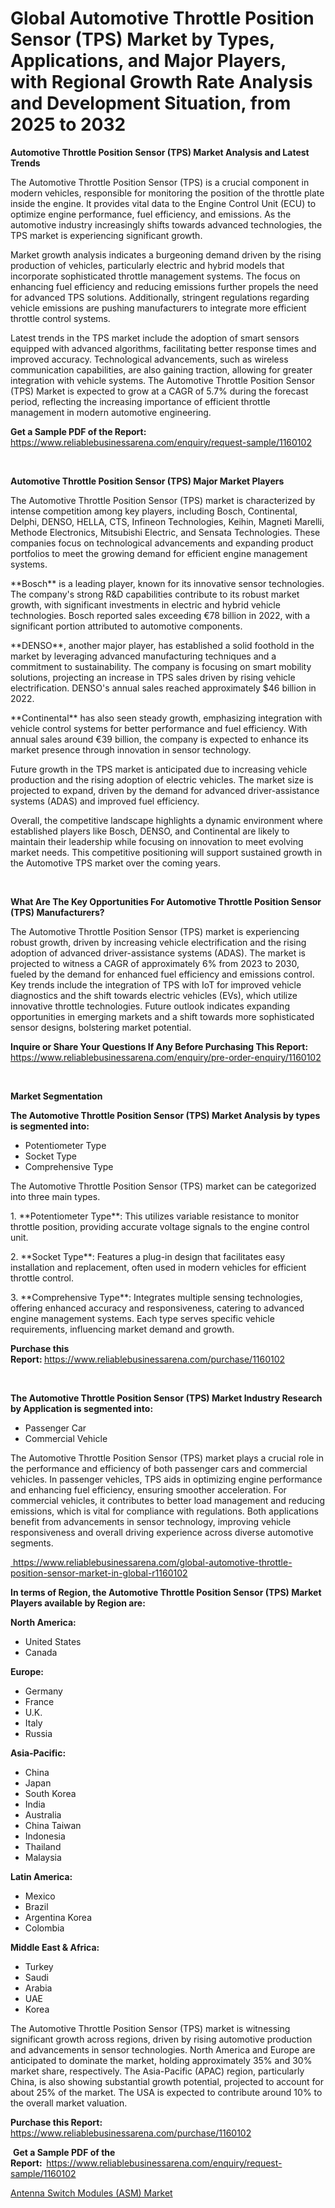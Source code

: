 <p><h1>Global Automotive Throttle Position Sensor (TPS) Market by Types, Applications, and Major Players, with Regional Growth Rate Analysis and Development Situation, from 2025 to 2032</h1></p><p><strong>Automotive Throttle Position Sensor (TPS) Market Analysis and Latest Trends</strong></p>
<p><p>The Automotive Throttle Position Sensor (TPS) is a crucial component in modern vehicles, responsible for monitoring the position of the throttle plate inside the engine. It provides vital data to the Engine Control Unit (ECU) to optimize engine performance, fuel efficiency, and emissions. As the automotive industry increasingly shifts towards advanced technologies, the TPS market is experiencing significant growth.</p><p>Market growth analysis indicates a burgeoning demand driven by the rising production of vehicles, particularly electric and hybrid models that incorporate sophisticated throttle management systems. The focus on enhancing fuel efficiency and reducing emissions further propels the need for advanced TPS solutions. Additionally, stringent regulations regarding vehicle emissions are pushing manufacturers to integrate more efficient throttle control systems.</p><p>Latest trends in the TPS market include the adoption of smart sensors equipped with advanced algorithms, facilitating better response times and improved accuracy. Technological advancements, such as wireless communication capabilities, are also gaining traction, allowing for greater integration with vehicle systems. The Automotive Throttle Position Sensor (TPS) Market is expected to grow at a CAGR of 5.7% during the forecast period, reflecting the increasing importance of efficient throttle management in modern automotive engineering.</p></p>
<p><strong>Get a Sample PDF of the Report:&nbsp;</strong> <a href="https://www.reliablebusinessarena.com/enquiry/request-sample/1160102?utm_campaign=1143&utm_medium=2&utm_source=Github&utm_content=ia&utm_term=06042025&utm_id=automotive-throttle-position-sensor-tps">https://www.reliablebusinessarena.com/enquiry/request-sample/1160102</a></p>
<p>&nbsp;</p>
<p><strong>Automotive Throttle Position Sensor (TPS) Major Market Players</strong></p>
<p><p>The Automotive Throttle Position Sensor (TPS) market is characterized by intense competition among key players, including Bosch, Continental, Delphi, DENSO, HELLA, CTS, Infineon Technologies, Keihin, Magneti Marelli, Methode Electronics, Mitsubishi Electric, and Sensata Technologies. These companies focus on technological advancements and expanding product portfolios to meet the growing demand for efficient engine management systems.</p><p>**Bosch** is a leading player, known for its innovative sensor technologies. The company's strong R&D capabilities contribute to its robust market growth, with significant investments in electric and hybrid vehicle technologies. Bosch reported sales exceeding €78 billion in 2022, with a significant portion attributed to automotive components.</p><p>**DENSO**, another major player, has established a solid foothold in the market by leveraging advanced manufacturing techniques and a commitment to sustainability. The company is focusing on smart mobility solutions, projecting an increase in TPS sales driven by rising vehicle electrification. DENSO's annual sales reached approximately $46 billion in 2022.</p><p>**Continental** has also seen steady growth, emphasizing integration with vehicle control systems for better performance and fuel efficiency. With annual sales around €39 billion, the company is expected to enhance its market presence through innovation in sensor technology.</p><p>Future growth in the TPS market is anticipated due to increasing vehicle production and the rising adoption of electric vehicles. The market size is projected to expand, driven by the demand for advanced driver-assistance systems (ADAS) and improved fuel efficiency.</p><p>Overall, the competitive landscape highlights a dynamic environment where established players like Bosch, DENSO, and Continental are likely to maintain their leadership while focusing on innovation to meet evolving market needs. This competitive positioning will support sustained growth in the Automotive TPS market over the coming years.</p></p>
<p>&nbsp;</p>
<p><strong>What Are The Key Opportunities For Automotive Throttle Position Sensor (TPS) Manufacturers?</strong></p>
<p><p>The Automotive Throttle Position Sensor (TPS) market is experiencing robust growth, driven by increasing vehicle electrification and the rising adoption of advanced driver-assistance systems (ADAS). The market is projected to witness a CAGR of approximately 6% from 2023 to 2030, fueled by the demand for enhanced fuel efficiency and emissions control. Key trends include the integration of TPS with IoT for improved vehicle diagnostics and the shift towards electric vehicles (EVs), which utilize innovative throttle technologies. Future outlook indicates expanding opportunities in emerging markets and a shift towards more sophisticated sensor designs, bolstering market potential.</p></p>
<p><strong>Inquire or Share Your Questions If Any Before Purchasing This Report:</strong> <a href="https://www.reliablebusinessarena.com/enquiry/pre-order-enquiry/1160102?utm_campaign=1143&utm_medium=2&utm_source=Github&utm_content=ia&utm_term=06042025&utm_id=automotive-throttle-position-sensor-tps">https://www.reliablebusinessarena.com/enquiry/pre-order-enquiry/1160102</a></p>
<p>&nbsp;</p>
<p><strong>Market Segmentation</strong></p>
<p><strong>The Automotive Throttle Position Sensor (TPS) Market Analysis by types is segmented into:</strong></p>
<p><ul><li>Potentiometer Type</li><li>Socket Type</li><li>Comprehensive Type</li></ul></p>
<p><p>The Automotive Throttle Position Sensor (TPS) market can be categorized into three main types. </p><p>1. **Potentiometer Type**: This utilizes variable resistance to monitor throttle position, providing accurate voltage signals to the engine control unit.</p><p>2. **Socket Type**: Features a plug-in design that facilitates easy installation and replacement, often used in modern vehicles for efficient throttle control.</p><p>3. **Comprehensive Type**: Integrates multiple sensing technologies, offering enhanced accuracy and responsiveness, catering to advanced engine management systems. Each type serves specific vehicle requirements, influencing market demand and growth.</p></p>
<p><strong>Purchase this Report:&nbsp;</strong><a href="https://www.reliablebusinessarena.com/purchase/1160102?utm_campaign=1143&utm_medium=2&utm_source=Github&utm_content=ia&utm_term=06042025&utm_id=automotive-throttle-position-sensor-tps">https://www.reliablebusinessarena.com/purchase/1160102</a></p>
<p>&nbsp;</p>
<p><strong>The Automotive Throttle Position Sensor (TPS) Market Industry Research by Application is segmented into:</strong></p>
<p><ul><li>Passenger Car</li><li>Commercial Vehicle</li></ul></p>
<p><p>The Automotive Throttle Position Sensor (TPS) market plays a crucial role in the performance and efficiency of both passenger cars and commercial vehicles. In passenger vehicles, TPS aids in optimizing engine performance and enhancing fuel efficiency, ensuring smoother acceleration. For commercial vehicles, it contributes to better load management and reducing emissions, which is vital for compliance with regulations. Both applications benefit from advancements in sensor technology, improving vehicle responsiveness and overall driving experience across diverse automotive segments.</p></p>
<p><a href="https://www.reliablebusinessarena.com/global-automotive-throttle-position-sensor-market-in-global-r1160102?utm_campaign=1143&utm_medium=2&utm_source=Github&utm_content=ia&utm_term=06042025&utm_id=automotive-throttle-position-sensor-tps">&nbsp;https://www.reliablebusinessarena.com/global-automotive-throttle-position-sensor-market-in-global-r1160102</a></p>
<p><strong>In terms of Region, the Automotive Throttle Position Sensor (TPS) Market Players available by Region are:</strong></p>
<p>
    <p> <strong> North America: </strong>
        <ul>
            <li>United States</li>
            <li>Canada</li>
        </ul>
        </p> 
    <p> <strong> Europe: </strong>
        <ul>
            <li>Germany</li>
            <li>France</li>
            <li>U.K.</li>
            <li>Italy</li>
            <li>Russia</li>
        </ul>
        </p> 
    <p> <strong> Asia-Pacific: </strong>
        <ul>
            <li>China</li>
            <li>Japan</li>
            <li>South Korea</li>
            <li>India</li>
            <li>Australia</li>
            <li>China Taiwan</li>
            <li>Indonesia</li>
            <li>Thailand</li>
            <li>Malaysia</li>
        </ul>
        </p> 
    <p> <strong> Latin America: </strong>
        <ul>
            <li>Mexico</li>
            <li>Brazil</li>
            <li>Argentina Korea</li>
            <li>Colombia</li>
        </ul>
        </p> 
    <p> <strong> Middle East & Africa: </strong>
        <ul>
            <li>Turkey</li>
            <li>Saudi</li>
            <li>Arabia</li>
            <li>UAE</li>
            <li>Korea</li>
        </ul>
    </p>
    </p>
<p><p>The Automotive Throttle Position Sensor (TPS) market is witnessing significant growth across regions, driven by rising automotive production and advancements in sensor technologies. North America and Europe are anticipated to dominate the market, holding approximately 35% and 30% market share, respectively. The Asia-Pacific (APAC) region, particularly China, is also showing substantial growth potential, projected to account for about 25% of the market. The USA is expected to contribute around 10% to the overall market valuation.</p></p>
<p><strong>Purchase this Report: </strong><a href="https://www.reliablebusinessarena.com/purchase/1160102?utm_campaign=1143&utm_medium=2&utm_source=Github&utm_content=ia&utm_term=06042025&utm_id=automotive-throttle-position-sensor-tps">https://www.reliablebusinessarena.com/purchase/1160102</a></p>
<p>&nbsp;<strong>Get a Sample PDF of the Report:&nbsp;&nbsp;</strong><a href="https://www.reliablebusinessarena.com/enquiry/request-sample/1160102?utm_campaign=1143&utm_medium=2&utm_source=Github&utm_content=ia&utm_term=06042025&utm_id=automotive-throttle-position-sensor-tps">https://www.reliablebusinessarena.com/enquiry/request-sample/1160102</a></p>
<p><strong></strong></p>
<p><p><a href="https://github.com/yoshih12/Market-Research-Report-List-4/blob/main/antenna-switch-modules-asm-market.md?utm_campaign=1143&utm_medium=2&utm_source=Github&utm_content=ia&utm_term=06042025&utm_id=automotive-throttle-position-sensor-tps">Antenna Switch Modules (ASM) Market</a></p></p>